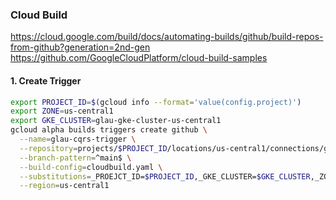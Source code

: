 ### Cloud Build

    
https://cloud.google.com/build/docs/automating-builds/github/build-repos-from-github?generation=2nd-gen
https://github.com/GoogleCloudPlatform/cloud-build-samples
    
#### 1. Create Trigger
```bash
export PROJECT_ID=$(gcloud info --format='value(config.project)')
export ZONE=us-central1
export GKE_CLUSTER=glau-gke-cluster-us-central1
gcloud alpha builds triggers create github \
  --name=glau-cqrs-trigger \
  --repository=projects/$PROJECT_ID/locations/us-central1/connections/github-gmflau/repositories/gmflau-redis-microservices-cqrs-demo \
  --branch-pattern=^main$ \
  --build-config=cloudbuild.yaml \
  --substitutions=_PROEJCT_ID=$PROJECT_ID,_GKE_CLUSTER=$GKE_CLUSTER,_ZONE=$ZONE \
  --region=us-central1
```
